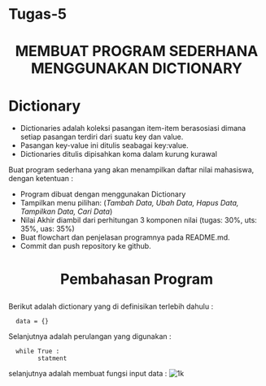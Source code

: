 # Tugas-5
# <p align="center">MEMBUAT PROGRAM SEDERHANA MENGGUNAKAN DICTIONARY</p>
# Dictionary
* Dictionaries adalah koleksi pasangan item-item berasosiasi dimana setiap pasangan terdiri dari suatu key dan value.
* Pasangan key-value ini ditulis seabagai key:value.
* Dictionaries ditulis dipisahkan koma dalam kurung kurawal

Buat program sederhana yang akan menampilkan daftar nilai mahasiswa, dengan ketentuan :

* Program dibuat dengan menggunakan Dictionary
* Tampilkan menu pilihan: (*Tambah Data, Ubah Data, Hapus Data, Tampilkan Data, Cari Data*)
* Nilai Akhir diambil dari perhitungan 3 komponen nilai (tugas: 30%, uts: 35%, uas: 35%)
* Buat flowchart dan penjelasan programnya pada README.md.
* Commit dan push repository ke github.
# <p align="center">Pembahasan Program</p>
Berikut adalah dictionary yang di definisikan terlebih dahulu :

      data = {}
      
Selanjutnya adalah perulangan yang digunakan :

      while True :
            statment
            
selanjutnya adalah membuat fungsi input data :
![1k](https://user-images.githubusercontent.com/56942922/71726925-2e37ab00-2e6b-11ea-9d54-6b0130f0f715.png)

